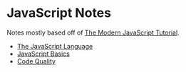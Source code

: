 # JavaScript Notes

Notes mostly based off of [The Modern JavaScript Tutorial](https://javascript.info/).

- [The JavaScript Language](The%20Javascript%20Language.md)
- [JavaScript Basics](JavaScript%20Basics.md)
- [Code Quality](Code%20Quality.md)
